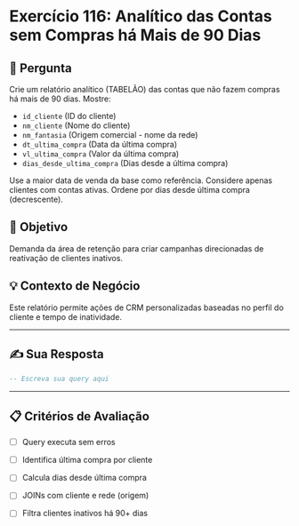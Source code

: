 # Exercício 116: Analítico das Contas sem Compras há Mais de 90 Dias

## 📝 Pergunta

Crie um relatório analítico (TABELÃO) das contas que não fazem compras há mais de 90 dias. Mostre:

- `id_cliente` (ID do cliente)
- `nm_cliente` (Nome do cliente)
- `nm_fantasia` (Origem comercial - nome da rede)
- `dt_ultima_compra` (Data da última compra)
- `vl_ultima_compra` (Valor da última compra)
- `dias_desde_ultima_compra` (Dias desde a última compra)

Use a maior data de venda da base como referência. Considere apenas clientes com contas ativas. Ordene por dias desde última compra (decrescente).

## 🎯 Objetivo

Demanda da área de retenção para criar campanhas direcionadas de reativação de clientes inativos.

## 💡 Contexto de Negócio

Este relatório permite ações de CRM personalizadas baseadas no perfil do cliente e tempo de inatividade.

---

## ✍️ Sua Resposta

```sql
-- Escreva sua query aqui


```

---

## 📋 Critérios de Avaliação

- [ ] Query executa sem erros
- [ ] Identifica última compra por cliente
- [ ] Calcula dias desde última compra
- [ ] JOINs com cliente e rede (origem)
- [ ] Filtra clientes inativos há 90+ dias

